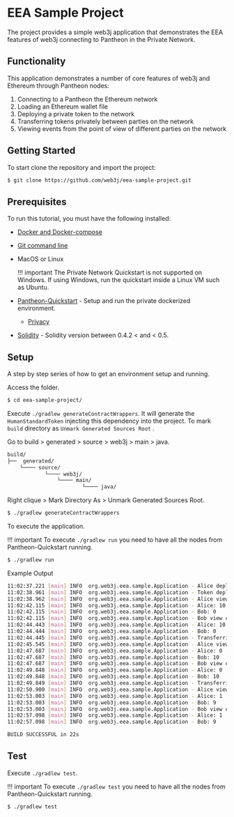 # EEA Sample Project
The project provides a simple web3j application that demonstrates the EEA features of web3j connecting to Pantheon in the Private Network.

## Functionality
This application demonstrates a number of core features of web3j and Ethereum through Pantheon nodes:

1.  Connecting to a Pantheon the Ethereum network
2.  Loading an Ethereum wallet file
3.  Deploying a private token to the network
4.  Transferring tokens privately between parties on the network
5.  Viewing events from the point of view of different parties on the network


## Getting Started

To start clone the repository and import the project:

```bash
$ git clone https://github.com/web3j/eea-sample-project.git
```

## Prerequisites

To run this tutorial, you must have the following installed:

- [Docker and Docker-compose](https://docs.docker.com/compose/install/) 

- [Git command line](https://git-scm.com/)

- MacOS or Linux 
    
    !!! important 
        The Private Network Quickstart is not supported on Windows. If using Windows, run the quickstart
        inside a Linux VM such as Ubuntu. 

- [Pantheon-Quickstart](https://github.com/PegaSysEng/pantheon-quickstart) - Setup and run the private dockerized environment.
    - [Privacy](https://github.com/PegaSysEng/pantheon-quickstart/tree/4-node-example/privacy)

- [Solidity](https://solidity.readthedocs.io/en/v0.4.24/installing-solidity.html) - Solidity version between 0.4.2 < and < 0.5.

## Setup

A step by step series of  how to get an environment setup and running.
    
    
Access the folder.

```bash
$ cd eea-sample-project/
```

Execute `./gradlew generateContractWrappers`.
It will generate the `HumanStandardToken` injecting this dependency into the project.
To mark `build` directory as `Unmark Generated Sources Root` . 

Go to build > generated > source > web3j > main > java. 
```bash
build/
├──  generated/ 
    └──── source/
            └──── web3j/
                └──── main/
                        └──── java/
``` 
Right clique > Mark Directory As > Unmark Generated Sources Root.


```bash
$ ./gradlew generateContractWrappers
```

To execute the application.

!!! important 
        To execute `./gradlew run` you need to have all the nodes from Pantheon-Quickstart running.

```bash
$ ./gradlew run
```

Example Output
```bash
11:02:37.221 [main] INFO  org.web3j.eea.sample.Application - Alice deploying private token for {Alice, Bob}
11:02:38.961 [main] INFO  org.web3j.eea.sample.Application - Token deployed at 0x08ae6fb627eff726705d72e3705746f5353986f2 for {Alice, Bob}
11:02:38.962 [main] INFO  org.web3j.eea.sample.Application - Alice view of tokens:
11:02:42.115 [main] INFO  org.web3j.eea.sample.Application - Alice: 10
11:02:42.115 [main] INFO  org.web3j.eea.sample.Application - Bob: 0
11:02:42.115 [main] INFO  org.web3j.eea.sample.Application - Bob view of tokens:
11:02:44.443 [main] INFO  org.web3j.eea.sample.Application - Alice: 10
11:02:44.444 [main] INFO  org.web3j.eea.sample.Application - Bob: 0
11:02:44.445 [main] INFO  org.web3j.eea.sample.Application - Transferring 10 tokens from Alice to Bob
11:02:45.545 [main] INFO  org.web3j.eea.sample.Application - Alice view of tokens:
11:02:47.687 [main] INFO  org.web3j.eea.sample.Application - Alice: 0
11:02:47.687 [main] INFO  org.web3j.eea.sample.Application - Bob: 10
11:02:47.687 [main] INFO  org.web3j.eea.sample.Application - Bob view of tokens:
11:02:49.848 [main] INFO  org.web3j.eea.sample.Application - Alice: 0
11:02:49.848 [main] INFO  org.web3j.eea.sample.Application - Bob: 10
11:02:49.849 [main] INFO  org.web3j.eea.sample.Application - Transferring 1 token from Bob to Alice
11:02:50.900 [main] INFO  org.web3j.eea.sample.Application - Alice view of tokens:
11:02:53.003 [main] INFO  org.web3j.eea.sample.Application - Alice: 1
11:02:53.003 [main] INFO  org.web3j.eea.sample.Application - Bob: 9
11:02:53.003 [main] INFO  org.web3j.eea.sample.Application - Bob view of tokens:
11:02:57.098 [main] INFO  org.web3j.eea.sample.Application - Alice: 1
11:02:57.098 [main] INFO  org.web3j.eea.sample.Application - Bob: 9

BUILD SUCCESSFUL in 22s
```

## Test
Execute `./gradlew test`.

!!! important 
        To execute `./gradlew test` you need to have all the nodes from Pantheon-Quickstart running.
        
```bash
$ ./gradlew test
```

